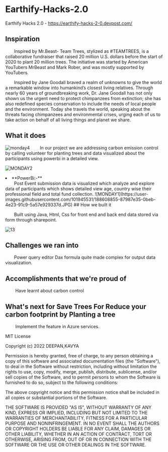 # Earthify-Hacks-2.0
Earthify Hacks 2.0 - https://earthify-hacks-2-0.devpost.com/

## Inspiration
&emsp;&emsp;Inspired by Mr.Beast- Team Trees, stylized as #TEAMTREES, is a collaborative fundraiser that raised 20 million U.S. dollars before the start of 2020 to plant 20 million trees. The initiative was started by American YouTubers MrBeast and Mark Rober, and was mostly supported by YouTubers.

&emsp;&emsp;Inspired by Jane Goodall braved a realm of unknowns to give the world a remarkable window into humankind’s closest living relatives. Through nearly 60 years of groundbreaking work, Dr. Jane Goodall has not only shown us the urgent need to protect chimpanzees from extinction; she has also redefined species conservation to include the needs of local people and the environment. Today she travels the world, speaking about the threats facing chimpanzees and environmental crises, urging each of us to take action on behalf of all living things and planet we share.

## What it does
![monday4](https://user-images.githubusercontent.com/101945531/188835835-9e35619b-6900-47a6-bf16-de407707df72.JPG)
&emsp;&emsp;In our project we are addressing  carbon emission control by calling volunteer for planting trees and data visualized about the participants using powerbi in a detailed view.

![MONDAY2](https://user-images.githubusercontent.com/101945531/188608765-77e59e51-8b39-40e5-bd6d-978c491a3901.JPG)
<li>**PowerBi:-**</li>
&emsp;&emsp;Post Event submission data is visualized which analyze and explore data of participants which shows detailed view age, country wise their professional field and total fund collection.
![MONDAY1](https://user-images.githubusercontent.com/101945531/188608855-87987e35-0beb-4e23-91c9-5a57e929337d.JPG)
## How we built it

&emsp;&emsp;Built using Java, Html, Css for front end and back end data stored via form through sharepoint.

![13](https://user-images.githubusercontent.com/101945531/188609659-05dd034f-a479-4a0d-a425-bb5f71d72677.jpg)
## Challenges we ran into
&emsp;&emsp;Power query editor Dax formula quite made complex for output data visualization. 

## Accomplishments that we're proud of
&emsp;&emsp; Have learnt about carbon control

## What's next for Save Trees For Reduce your carbon footprint by Planting a tree
&emsp;&emsp; Implement the feature in Azure services.

MIT License

Copyright (c) 2022 DEEPAN,KAVYA

Permission is hereby granted, free of charge, to any person obtaining a copy
of this software and associated documentation files (the "Software"), to deal
in the Software without restriction, including without limitation the rights
to use, copy, modify, merge, publish, distribute, sublicense, and/or sell
copies of the Software, and to permit persons to whom the Software is
furnished to do so, subject to the following conditions:

The above copyright notice and this permission notice shall be included in all
copies or substantial portions of the Software.

THE SOFTWARE IS PROVIDED "AS IS", WITHOUT WARRANTY OF ANY KIND, EXPRESS OR
IMPLIED, INCLUDING BUT NOT LIMITED TO THE WARRANTIES OF MERCHANTABILITY,
FITNESS FOR A PARTICULAR PURPOSE AND NONINFRINGEMENT. IN NO EVENT SHALL THE
AUTHORS OR COPYRIGHT HOLDERS BE LIABLE FOR ANY CLAIM, DAMAGES OR OTHER
LIABILITY, WHETHER IN AN ACTION OF CONTRACT, TORT OR OTHERWISE, ARISING FROM,
OUT OF OR IN CONNECTION WITH THE SOFTWARE OR THE USE OR OTHER DEALINGS IN THE
SOFTWARE.
